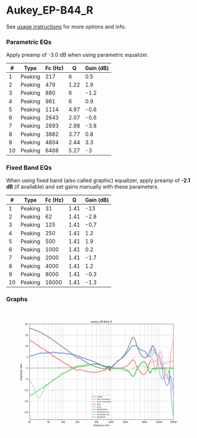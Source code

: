 # Aukey_EP-B44_R
See [usage instructions](https://github.com/jaakkopasanen/AutoEq#usage) for more options and info.

### Parametric EQs
Apply preamp of -3.0 dB when using parametric equalizer.

|   # | Type    |   Fc (Hz) |    Q |   Gain (dB) |
|-----|---------|-----------|------|-------------|
|   1 | Peaking |       217 | 6    |         0.5 |
|   2 | Peaking |       479 | 1.22 |         1.9 |
|   3 | Peaking |       880 | 6    |        -1.2 |
|   4 | Peaking |       961 | 6    |         0.9 |
|   5 | Peaking |      1114 | 4.97 |        -0.6 |
|   6 | Peaking |      2643 | 2.07 |        -0.6 |
|   7 | Peaking |      2893 | 2.98 |        -3.8 |
|   8 | Peaking |      3882 | 3.77 |         0.8 |
|   9 | Peaking |      4804 | 2.44 |         3.3 |
|  10 | Peaking |      6488 | 5.27 |        -3   |

### Fixed Band EQs
When using fixed band (also called graphic) equalizer, apply preamp of **-2.1 dB** (if available) and set gains manually with these parameters.

|   # | Type    |   Fc (Hz) |    Q |   Gain (dB) |
|-----|---------|-----------|------|-------------|
|   1 | Peaking |        31 | 1.41 |       -13   |
|   2 | Peaking |        62 | 1.41 |        -2.8 |
|   3 | Peaking |       125 | 1.41 |        -0.7 |
|   4 | Peaking |       250 | 1.41 |         1.2 |
|   5 | Peaking |       500 | 1.41 |         1.9 |
|   6 | Peaking |      1000 | 1.41 |         0.2 |
|   7 | Peaking |      2000 | 1.41 |        -1.7 |
|   8 | Peaking |      4000 | 1.41 |         1.2 |
|   9 | Peaking |      8000 | 1.41 |        -0.3 |
|  10 | Peaking |     16000 | 1.41 |        -1.3 |

### Graphs
![](./Aukey_EP-B44_R.png)
